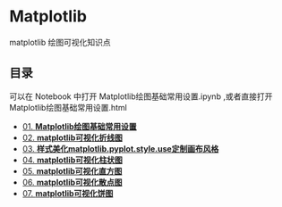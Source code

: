 # Matplotlib
matplotlib 绘图可视化知识点
## 目录
可以在 Notebook 中打开 Matplotlib绘图基础常用设置.ipynb ,或者直接打开 Matplotlib绘图基础常用设置.html

 - [01. **Matplotlib绘图基础常用设置**](Matplotlib绘图基础常用设置/Matplotlib绘图基础常用设置.md)
 - [02. **matplotlib可视化折线图**](matplotlib可视化折线图/matplotlib可视化折线图.md)
 - [03. **样式美化matplotlib.pyplot.style.use定制画布风格**](样式美化matplotlib.pyplot.style.use定制画布风格/样式美化matplotlib.pyplot.style.use定制画布风格.md)
- [04. **matplotlib可视化柱状图**](matplotlib可视化柱状图/matplotlib可视化柱状图.md)
- [05. **matplotlib可视化直方图**](matplotlib可视化直方图/matplotlib可视化直方图.md)
- [06. **matplotlib可视化散点图**](matplotlib可视化散点图/matplotlib可视化散点图.md)
- [07. **matplotlib可视化饼图**](matplotlib可视化饼图/matplotlib可视化饼图.md)
